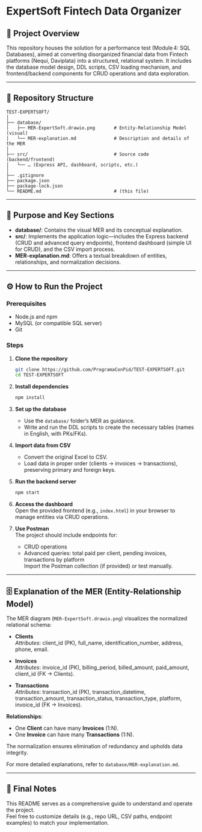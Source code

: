 # ExpertSoft Fintech Data Organizer

## 📌 Project Overview  
This repository houses the solution for a performance test (Module 4: SQL Databases), aimed at converting disorganized financial data from Fintech platforms (Nequi, Daviplata) into a structured, relational system. It includes the database model design, DDL scripts, CSV loading mechanism, and frontend/backend components for CRUD operations and data exploration.

---

## 📂 Repository Structure

```
TEST-EXPERTSOFT/
│
├── database/
│   ├── MER-ExpertSoft.drawio.png       # Entity-Relationship Model (visual)
│   └── MER-explanation.md              # Description and details of the MER
│
├── src/                                # Source code (backend/frontend)
│   └── … (Express API, dashboard, scripts, etc.)
│
├── .gitignore
├── package.json
├── package-lock.json
└── README.md                           # (this file)
```

---

## 🎯 Purpose and Key Sections

- **database/**: Contains the visual MER and its conceptual explanation.
- **src/**: Implements the application logic—includes the Express backend (CRUD and advanced query endpoints), frontend dashboard (simple UI for CRUD), and the CSV import process.
- **MER-explanation.md**: Offers a textual breakdown of entities, relationships, and normalization decisions.

---

## ⚙️ How to Run the Project

### Prerequisites  
- Node.js and npm  
- MySQL (or compatible SQL server)  
- Git

### Steps

1. **Clone the repository**  
   ```bash
   git clone https://github.com/ProgramaConPid/TEST-EXPERTSOFT.git
   cd TEST-EXPERTSOFT
   ```

2. **Install dependencies**  
   ```bash
   npm install
   ```

3. **Set up the database**  
   - Use the `database/` folder’s MER as guidance.
   - Write and run the DDL scripts to create the necessary tables (names in English, with PKs/FKs).

4. **Import data from CSV**  
   - Convert the original Excel to CSV.
   - Load data in proper order (clients → invoices → transactions), preserving primary and foreign keys.

5. **Run the backend server**  
   ```bash
   npm start
   ```

6. **Access the dashboard**  
   Open the provided frontend (e.g., `index.html`) in your browser to manage entities via CRUD operations.

7. **Use Postman**  
   The project should include endpoints for:
   - CRUD operations
   - Advanced queries: total paid per client, pending invoices, transactions by platform  
   Import the Postman collection (if provided) or test manually.

---

## 🗄 Explanation of the MER (Entity-Relationship Model)

The MER diagram (`MER-ExpertSoft.drawio.png`) visualizes the normalized relational schema:

- **Clients**  
  *Attributes*: client_id (PK), full_name, identification_number, address, phone, email.

- **Invoices**  
  *Attributes*: invoice_id (PK), billing_period, billed_amount, paid_amount, client_id (FK → Clients).

- **Transactions**  
  *Attributes*: transaction_id (PK), transaction_datetime, transaction_amount, transaction_status, transaction_type, platform, invoice_id (FK → Invoices).

**Relationships**:
- One **Client** can have many **Invoices** (1:N).
- One **Invoice** can have many **Transactions** (1:N).

The normalization ensures elimination of redundancy and upholds data integrity.

For more detailed explanations, refer to `database/MER-explanation.md`.

---

## 📝 Final Notes

This README serves as a comprehensive guide to understand and operate the project.  
Feel free to customize details (e.g., repo URL, CSV paths, endpoint examples) to match your implementation.